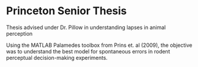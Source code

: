 # Princeton Senior Thesis
Thesis advised under Dr. Pillow in understanding lapses in animal perception

Using the MATLAB Palamedes toolbox from Prins et. al (2009), the objective was to understand the best model for spontaneous errors in rodent perceptual decision-making experiments.
